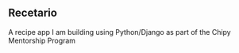 ## Recetario

A recipe app I am building using Python/Django as part of the Chipy Mentorship Program
